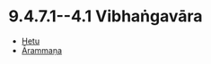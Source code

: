 

# 9.4.7.1--4.1 Vibhaṅgavāra

* [Hetu](9.4.7.1--4.1/Hetu.md)
* [Ārammaṇa](9.4.7.1--4.1/Arammana.md)



